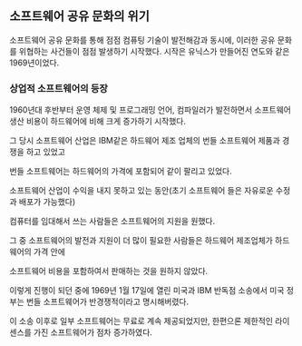 ## 소프트웨어 공유 문화의 위기

소프트웨어 공유 문화를 통해 점점 컴퓨팅 기술이 발전해감과 동시에, 이러한 공유 문화를 위협하는 사건들이 점점 발생하기 시작했다. 시작은 유닉스가 만들어진 연도와 같은 1969년이었다.

### 상업적 소프트웨어의 등장

1960년대 후반부터 운영 체제 및 프로그래밍 언어, 컴파일러가 발전하면서 소프트웨어 생산 비용이 하드웨어에 비해 크게 증가하기 시작했다.

그 당시 소프트웨어 산업은 IBM같은 하드웨어 제조 업체의 번들 소프트웨어 제품과 경쟁을 하고 있었고

번들 소프트웨어는 하드웨어의 가격에 포함되어 같이 팔리고 있었다.

소프트웨어 산업이 수익을 내지 못하고 있는 동안(초기 소프트웨어 들은 자유로운 수정과 배포가 가능했다)

컴퓨터를 임대해서 쓰는 사람들은 소프트웨어의 지원을 원했다.

그 중 소프트웨어의 발전과 지원이 더 많이 필요한 사람들은 하드웨어 제조업체가 하드웨어의 가격 안에

소프트웨어 비용을 포함하여서 판매하는 것을 원하지 않았다.

이렇게 진행이 되던 중에 1969년 1월 17일에 열린 미국과 IBM 반독점 소송에서 미국 정부는 번들 소프트웨어가 반경쟁적이라고 명시해버렸다.

이 소송 이후로 일부 소프트웨어는 무료로 계속 제공되었지만, 한편으론 제한적인 라이센스를 가진 소프트웨어가 점차 증가하였다.